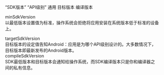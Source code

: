 “SDK版本” “API级别” 通用
目标版本
编译版本

minSdkVersion  
以最低版本设置值为标准，操作系统会拒绝将应用安装在系统版本低于标准的设备上。  

targetSdkVersion  
目标版本的设定值告知Android：应用是为哪个API级别设计的。大多数情况下，目标版本即最新发布的Android版本。  
compileSdkVersion   
SDK最低版本和目标版本会通知给操作系统，而SDK编译版本只是你和编译器之间的私有信息。